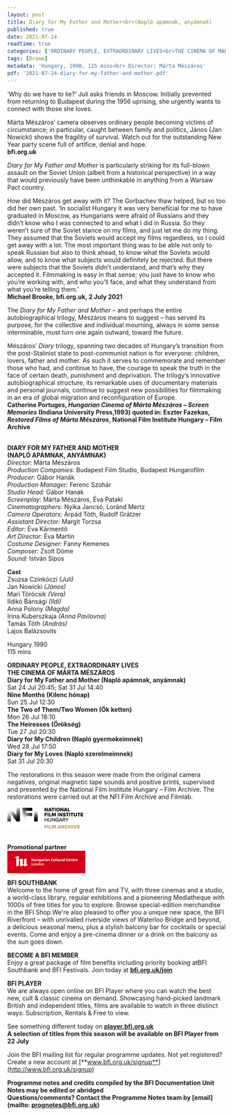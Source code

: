 ```yaml
---
layout: post
title: Diary for My Father and Mother<br>(Napló apámnak, anyámnak) 
published: true
date: 2021-07-24 
readtime: true
categories: ['ORDINARY PEOPLE, EXTRAORDINARY LIVES<br>THE CINEMA OF MÁRTA MÉSZÁROS']
tags: [Drama]
metadata: 'Hungary, 1990, 115 mins<br> Director: Márta Mészáros'
pdf: '2021-07-24-diary-for-my-father-and-mother.pdf'
---
```


‘Why do we have to lie?’ Juli asks friends in Moscow. Initially prevented from returning to Budapest during the 1956 uprising, she urgently wants to connect with those she loves.

Márta Mészáros’ camera observes ordinary people becoming victims of circumstance; in particular, caught between family and politics, János (Jan Nowicki) shows the fragility of survival. Watch out for the outstanding New Year party scene full of artifice, denial and hope.<br>
**bfi.org.uk**

_Diary for My Father and Mother_ is particularly striking for its full-blown assault on the Soviet Union (albeit from a historical perspective) in a way that would previously have been unthinkable in anything from a Warsaw Pact country.

How did Mészáros get away with it? The Gorbachev thaw helped, but so too did her own past. ‘In socialist Hungary it was very beneficial for me to have graduated in Moscow, as Hungarians were afraid of Russians and they didn’t know who I was connected to and what I did in Russia. So they weren’t sure of the Soviet stance on my films, and just let me do my thing. They assumed that the Soviets would accept my films regardless, so I could get away with a lot. The most important thing was to be able not only to speak Russian but also to think ahead, to know what the Soviets would allow, and to know what subjects would definitely be rejected. But there were subjects that the Soviets didn’t understand, and that’s why they accepted it. Filmmaking is easy in that sense; you just have to know who you’re working with, and who you’ll face, and what they understand from what you’re telling them.’<br>
**Michael Brooke, bfi.org.uk, 2 July 2021**

The _Diary for My Father and Mother_ – and perhaps the entire autobiographical trilogy, Mészáros means to suggest – has served its purpose, for the collective and individual mourning, always in some sense interminable, must turn one again outward, toward the future.

Mészáros’ _Diary_ trilogy, spanning two decades of Hungary’s transition from the post-Stalinist state to post-communist nation is for everyone: children, lovers, father and mother. As such it serves to commemorate and remember those who had, and continue to have, the courage to speak the truth in the face of certain death, punishment and deprivation. The trilogy’s innovative autobiographical structure, its remarkable uses of documentary materials and personal journals, continue to suggest new possibilities for filmmaking in an era of global migration and reconfiguration of Europe.<br>
**Catherine Portuges, _Hungarian Cinema of Márta Mészáros – Screen Memories_ (Indiana University Press,1993) quoted in: Eszter Fazekas, _Restored Films of Márta Mészáros_, National Film Institute Hungary – Film Archive**<br>
<br>

**DIARY FOR MY FATHER AND MOTHER**<br>
**(NAPLÓ APÁMNAK, ANYÁMNAK)**<br>
_Director_: Márta Mészáros  
_Production Companies_: Budapest Film Studio, Budapest Hungarofilm  
_Producer_: Gábor Hanák  
_Production Manager:_ Ferenc Szohár  
_Studio Head:_ Gábor Hanák<br>
_Screenplay_: Márta Mészáros, Éva Pataki<br>
_Cinematographers:_ Nyika Jancsó, Loránd Mertz<br>
_Camera Operators:_ Árpád Tóth, Rudolf Grátzer<br>
_Assistant Director:_ Margit Torzsa<br>
_Editor:_ Éva Kármentö<br>
_Art Director:_ Éva Martin<br>
_Costume Designer:_ Fanny Kemenes<br>
_Composer:_ Zsolt Döme<br>
_Sound:_ István Sipos<br>

**Cast**<br>
Zsuzsa Czinkóczi _(Juli)_  
Jan Nowicki _(János)_  
Mari Töröcsik _(Vera)_  
Ildikó Bánsági _(Ildi)_  
Anna Polony _(Magda)_  
Irina Kuberszkaja _(Anna Pavlovna)_  
Tamás Tóth _(András)_  
Lajos Balázsovits<br>

Hungary 1990<br>
115 mins<br>

**ORDINARY PEOPLE, EXTRAORDINARY LIVES**<br>
**THE CINEMA OF MÁRTA MÉSZÁROS**<br>
**Diary for My Father and Mother
(Napló apámnak, anyámnak)**<br>
Sat 24 Jul 20:45; Sat 31 Jul 14:40<br>
**Nine Months (Kilenc hónap)**<br>
Sun 25 Jul 12:30<br>
**The Two of Them/Two Women (Ök ketten)**<br>
Mon 26 Jul 18:10<br>
**The Heiresses (Örökség)**<br>
Tue 27 Jul 20:30<br>
**Diary for My Children (Napló gyermekeimnek)**<br>
Wed 28 Jul 17:50<br>
**Diary for My Loves (Napló szerelmeimnek)**<br>
Sat 31 Jul 20:30<br>

The restorations in this season were made from the original camera negatives, original magnetic tape sounds and positive prints, supervised and presented by the National Film Institute Hungary – Film Archive. The restorations were carried out at the NFI Film Archive and Filmlab.<br>
<br>
<img style="float: left;" src="/img/nfi-hungary-logo-01.png"><br>
<br><br><br>

**Promotional partner**<br>
<img style="float: left;" src="/img/hungarian-cultural-centre-logo-01.png">
<br><br><br>

**BFI SOUTHBANK**  
Welcome to the home of great film and TV, with three cinemas and a studio, a world-class library, regular exhibitions and a pioneering Mediatheque with 1000s of free titles for you to explore. Browse special-edition merchandise in the BFI Shop.We&#39;re also pleased to offer you a unique new space, the BFI Riverfront – with unrivalled riverside views of Waterloo Bridge and beyond, a delicious seasonal menu, plus a stylish balcony bar for cocktails or special events. Come and enjoy a pre-cinema dinner or a drink on the balcony as the sun goes down.  

**BECOME A BFI MEMBER**  
Enjoy a great package of film benefits including priority booking atBFI Southbank and BFI Festivals. Join today at [**bfi.org.uk/join**](http://www.bfi.org.uk/join)  

**BFI PLAYER**  
 We are always open online on BFI Player where you can watch the best new, cult &amp; classic cinema on demand. Showcasing hand-picked landmark British and independent titles, films are available to watch in three distinct ways: Subscription, Rentals &amp; Free to view.  

See something different today on [**player.bfi.org.uk**](https://player.bfi.org.uk)  
**A selection of titles from this season will be available on BFI Player from 22 July**<br>

Join the BFI mailing list for regular programme updates. Not yet registered? Create a new account at [**www.bfi.org.uk/signup**](http://www.bfi.org.uk/signup)

**Programme notes and credits compiled by the BFI Documentation Unit  
Notes may be edited or abridged  
Questions/comments? Contact the Programme Notes team by [email](mailto: prognotes@bfi.org.uk)**
